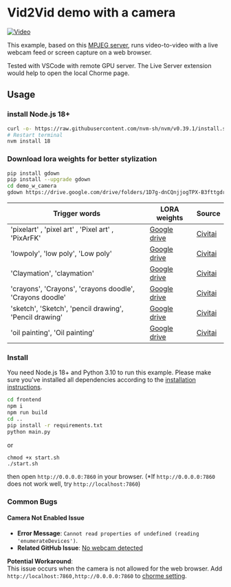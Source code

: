 # Vid2Vid demo with a camera

[![Video](http://img.youtube.com/vi/k-DmQNjXvxA/0.jpg)](https://www.youtube.com/watch?v=k-DmQNjXvxA)

This example, based on this [MPJEG server](https://github.com/radames/Real-Time-Latent-Consistency-Model/), runs video-to-video with a live webcam feed or screen capture on a web browser.

Tested with VSCode with remote GPU server. The Live Server extension would help to open the local Chorme page.

## Usage

### install Node.js 18+

```bash
curl -o- https://raw.githubusercontent.com/nvm-sh/nvm/v0.39.1/install.sh | bash
# Restart terminal
nvm install 18
```

### Download lora weights for better stylization

```bash
pip install gdown
pip install --upgrade gdown
cd demo_w_camera
gdown https://drive.google.com/drive/folders/1D7g-dnCQnjjogTPX-B3fttgdrp9nKeKw -O lora_weights --folder
```

| Trigger words                                            | LORA weights     | Source      |
|----------------------------------------------------------|------------------|-------------|
| 'pixelart' ,  'pixel art' ,  'Pixel art' ,  'PixArFK'    | [Google drive](https://drive.google.com/file/d/1_-kEVFw_LnV1J2Nho6nZt4PUbymamypK/view?usp=drive_link) | [Civitai](https://civitai.com/models/185743/8bitdiffuser-64x-or-a-perfect-pixel-art-model) |
| 'lowpoly', 'low poly', 'Low poly'                        | [Google drive](https://drive.google.com/file/d/1ZClfRljzKmxsU1Jj5OMwIuXQcnA1DwO9/view?usp=drive_link) | [Civitai](https://civitai.com/models/110435/y5-low-poly-style) |
| 'Claymation', 'claymation'                               | [Google drive](https://drive.google.com/file/d/1GvPCbrPqJYj0_nRppSc2UD_1eRME-1tG/view?usp=drive_link) | [Civitai](https://civitai.com/models/25258/claymation-miniature) |
| 'crayons', 'Crayons', 'crayons doodle', 'Crayons doodle' | [Google drive](https://drive.google.com/file/d/12ZMOy8CMzwB32RHSmff0h2TJC3lFDBmW/view?usp=drive_link) | [Civitai](https://civitai.com/models/90558/child-type-doodles) |
| 'sketch', 'Sketch', 'pencil drawing', 'Pencil drawing'   | [Google drive](https://drive.google.com/file/d/1NIBujegFMvFdjCW0vdrmD6fbNFKNROE4/view?usp=drive_link) | [Civitai](https://civitai.com/models/155490/pencil-sketch-or) |
| 'oil painting', 'Oil painting'                           | [Google drive](https://drive.google.com/file/d/1fmS3fGeja0RM8YbZtbKw20fjXNzHrnxz/view?usp=drive_link) | [Civitai](https://civitai.com/models/84542/oil-paintingoil-brush-stroke) |


### Install

You need Node.js 18+ and Python 3.10 to run this example.
Please make sure you've installed all dependencies according to the [installation instructions](../../README.md#installation).

```bash
cd frontend
npm i
npm run build
cd ..
pip install -r requirements.txt
python main.py 
```

or 

```
chmod +x start.sh
./start.sh
```

then open `http://0.0.0.0:7860` in your browser. (*If `http://0.0.0.0:7860` does not work well, try `http://localhost:7860`)

### Common Bugs

#### Camera Not Enabled Issue
- **Error Message**: `Cannot read properties of undefined (reading 'enumerateDevices')`.
- **Related GitHub Issue**: [No webcam detected](https://github.com/radames/Real-Time-Latent-Consistency-Model/issues/17)

**Potential Workaround**:  
This issue occurs when the camera is not allowed for the web browser. Add ```http://localhost:7860,http://0.0.0.0:7860``` to [chorme setting](https://github.com/radames/Real-Time-Latent-Consistency-Model/issues/17#issuecomment-1811957196).
